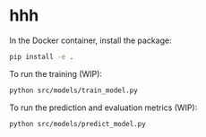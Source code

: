 # hhh

In the Docker container, install the package:
```bash
pip install -e .
```

To run the training (WIP):
```bash
python src/models/train_model.py
```

To run the prediction and evaluation metrics (WIP):
```bash
python src/models/predict_model.py
```

